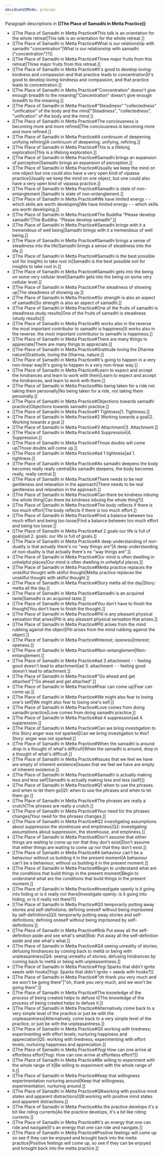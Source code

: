 ```yaml
---
obsidianUIMode: preview
---
```

Paragraph descriptions in **[[The Place of Samadhi in Metta Practice]]**:
- [[The Place of Samadhi in Metta Practice#This talk is an orientation for the whole retreat|This talk is an orientation for the whole retreat.]]
- [[The Place of Samadhi in Metta Practice#What is our relationship with samadhi "concentration"|What is our relationship with samadhi ("concentration")?]]
- [[The Place of Samadhi in Metta Practice#Three major fruits from this retreat|Three major fruits from this retreat.]]
- [[The Place of Samadhi in Metta Practice#It's good to develop loving-kindness and compassion and that practice leads to concentration|It's good to develop loving-kindness and compassion, and that practice leads to concentration.]]
- [[The Place of Samadhi in Metta Practice#"Concentration" doesn't give enough breadth to the meaning|"Concentration" doesn't give enough breadth to the meaning.]]
- [[The Place of Samadhi in Metta Practice#"Steadiness" "collectedness" "unification" of the body and the mind|"Steadiness", "collectedness", "unification" of the body and the mind.]]
- [[The Place of Samadhi in Metta Practice#The conciousness is becoming more and more refined|The conciousness is becoming more and more refined.]]
- [[The Place of Samadhi in Metta Practice#A continuum of deepening unifying refining|A continuum of deepening, unifying, refining.]]
- [[The Place of Samadhi in Metta Practice#This is a lifelong exploration|This is a lifelong exploration.]]
- [[The Place of Samadhi in Metta Practice#Samadhi brings an expansion of perception|Samadhi brings an expansion of perception.]]
- [[The Place of Samadhi in Metta Practice#Usually we keep the mind on one object but one could also have a very open kind of vipassa practice|Usually we keep the mind on one object, but one could also have a very open kind of vipassa practice.]]
- [[The Place of Samadhi in Metta Practice#Samadhi is state of non-entanglement |Samadhi is state of non-entanglement.]]
- [[The Place of Samadhi in Metta Practice#We have limited energy - - which skills are worth developing|We have limited energy - - which skills are worth developing.]]
- [[The Place of Samadhi in Metta Practice#The Buddha "Please develop samadhi"|The Buddha: "Please develop samadhi".]]
- [[The Place of Samadhi in Metta Practice#Samadhi brings with it a tremendous of well being|Samadhi brings with it a tremendous of well being.]]
- [[The Place of Samadhi in Metta Practice#Samadhi brings a sense of steadiness into the life|Samadhi brings a sense of steadiness into the life.]]
- [[The Place of Samadhi in Metta Practice#Samadhi is the best possible soil for insights to take root in|Samadhi is the best possible soil for insights to take root in.]]
- [[The Place of Samadhi in Metta Practice#Samadhi gets into the being on some very cellular level|Samadhi gets into the being on some very cellular level.]]
- [[The Place of Samadhi in Metta Practice#The steadiness of showing up|The steadiness of showing up.]]
- [[The Place of Samadhi in Metta Practice#So strength is also an aspect of samadhi|So strength is also an aspect of samadhi.]]
- [[The Place of Samadhi in Metta Practice#One of the fruits of samadhi is steadiness study results|One of the fruits of samadhi is steadiness (study results)]]
- [[The Place of Samadhi in Metta Practice#It works also in the reverse the most important contributor to samadhi is happiness|It works also in the reverse: the most important contributor to samadhi is happiness.]]
- [[The Place of Samadhi in Metta Practice#There are many things to appreciate|There are many things to appreciate.]]
- [[The Place of Samadhi in Metta Practice#Gratitude loving the Dharma nature|Gratitude, loving the Dharma, nature.]]
- [[The Place of Samadhi in Metta Practice#It's going to happen in a very non-linear way|It's going to happen in a very non-linear way.]]
- [[The Place of Samadhi in Metta Practice#Learn to expect and accept the hindrances and learn to work with them|Learn to expect and accept the hindrances, and learn to work with them.]]
- [[The Place of Samadhi in Metta Practice#No being taken for a ride not taking them personally|No being taken for a ride, not taking them personally.]]
- [[The Place of Samadhi in Metta Practice#Objections towards samadhi practice|Objections towards samadhi practice.]]
- [[The Place of Samadhi in Metta Practice#1 Tightness|1. Tightness.]]
- [[The Place of Samadhi in Metta Practice#2 Working towards a goal|2. Working towards a goal.]]
- [[The Place of Samadhi in Metta Practice#3 Attachment|3. Attachment.]]
- [[The Place of Samadhi in Metta Practice#4 Suppression|4. Suppression.]]
- [[The Place of Samadhi in Metta Practice#Those doubts will come up|Those doubts will come up.]]
- [[The Place of Samadhi in Metta Practice#ad 1 tightness|ad 1. tightness.]]
- [[The Place of Samadhi in Metta Practice#As samadhi deepens the body becomes really really central|As samadhi deepens, the body becomes really, really central.]]
- [[The Place of Samadhi in Metta Practice#There needs to be real gentleness and relaxation in the approach|There needs to be real gentleness and relaxation in the approach.]]
- [[The Place of Samadhi in Metta Practice#Can there be kindness inbuing the whole thing|Can there be kindness inbuing the whole thing?]]
- [[The Place of Samadhi in Metta Practice#The body reflects if there is too much effort|The body reflects if there is too much effort.]]
- [[The Place of Samadhi in Metta Practice#Find a balance between too much effort and being too loose|Find a balance between too much effort and being too loose.]]
- [[The Place of Samadhi in Metta Practice#ad 2 goals our life is full of goals|ad 2. goals: our life is full of goals.]]
- [[The Place of Samadhi in Metta Practice#A deep understanding of non-duality is that actually there's no "way things are"|A deep understanding of non-duality is that actually there's no "way things are".]]
- [[The Place of Samadhi in Metta Practice#Our mind is often dwelling in unhelpful places|Our mind is often dwelling in unhelpful places.]]
- [[The Place of Samadhi in Metta Practice#Metta practice replaces the unskilful thought with skilful thought|Metta practice replaces the unskilful thought with skilful thought.]]
- [[The Place of Samadhi in Metta Practice#Story metta all the day|Story: metta all the day.]]
- [[The Place of Samadhi in Metta Practice#Samadhi is an acquired taste|Samadhi is an acquired taste.]]
- [[The Place of Samadhi in Metta Practice#You don't have to finish the thought|You don't have to finish the thought.]]
- [[The Place of Samadhi in Metta Practice#Piti is any pleasant physical sensation that arises|Piti is any pleasant physical sensation that arises.]]
- [[The Place of Samadhi in Metta Practice#Piti arises from the mind rubbing against the object|Piti arises from the mind rubbing against the object.]]
- [[The Place of Samadhi in Metta Practice#Interest; openess|Interest; openess.]]
- [[The Place of Samadhi in Metta Practice#Non-entanglement|Non-entanglement.]]
- [[The Place of Samadhi in Metta Practice#ad 3 attachment - - feeling good doesn't lead to attachment|ad 3. attachment - - feeling good doesn't lead to attachment.]]
- [[The Place of Samadhi in Metta Practice#"Go ahead and get attached"|"Go ahead and get attached".]]
- [[The Place of Samadhi in Metta Practice#Fear can come up|Fear can come up.]]
- [[The Place of Samadhi in Metta Practice#We might also fear to losing one's self|We might also fear to losing one's self.]]
- [[The Place of Samadhi in Metta Practice#Love comes from doing samadhi practice|Love comes from doing samadhi practice.]]
- [[The Place of Samadhi in Metta Practice#ad 4 suppression|ad 4. suppression.]]
- [[The Place of Samadhi in Metta Practice#Can we bring investigation to this Story anger was not sparked|Can we bring investigation to this? Story: anger was not sparked.]]
- [[The Place of Samadhi in Metta Practice#When the samadhi is around drop in a thought of what's difficult|When the samadhi is around, drop in a thought of what's difficult.]]
- [[The Place of Samadhi in Metta Practice#Issues that we feel we have are empty of inherent existence|Issues that we feel we have are empty of inherent existence.]]
- [[The Place of Samadhi in Metta Practice#Samadhi is actually making less and less self|Samadhi is actually making less and less (self)]]
- [[The Place of Samadhi in Metta Practice#Q1 when to use the phrases and when to let them go|Q1: when to use the phrases and when to let them go.]]
- [[The Place of Samadhi in Metta Practice#The phrases are really a crutch|The phrases are really a crutch.]]
- [[The Place of Samadhi in Metta Practice#Your need for the phrases changes|Your need for the phrases changes.]]
- [[The Place of Samadhi in Metta Practice#Q2 investigating assumptions about suppression the storehouse and emptiness|Q2: investigating assumptions about suppression, the storehouse, and emptiness.]]
- [[The Place of Samadhi in Metta Practice#Don't assume that either things are waiting to come up nor that they don't exist|Don't assume that either things are waiting to come up nor that they don't exist.]]
- [[The Place of Samadhi in Metta Practice#A behaviour can't be a behaviour without us building it in the present moment|A behaviour can't be a behaviour, without us building it in the present moment.]]
- [[The Place of Samadhi in Metta Practice#Begin to understand what are the conditions that build things in the present moment|Begin to understand what are the conditions that build things in the present moment.]]
- [[The Place of Samadhi in Metta Practice#Investigate openly is it going into hiding or is it really not there|Investigate openly: is it going into hiding, or is it really not there?]]
- [[The Place of Samadhi in Metta Practice#Q3 temporarily putting away stories and self-definitions; defining oneself without being imprisoned by self-definitions|Q3: temporarily putting away stories and self-definitions; defining oneself without being imprisoned by self-definitions.]]
- [[The Place of Samadhi in Metta Practice#Rob Put away all the self-definition aside and see what's what|Rob: Put away all the self-definition aside and see what's what.]]
- [[The Place of Samadhi in Metta Practice#Q4 seeing unreality of stories; defusing hindrances by coming back to mettā or being with unpleasantness|Q4: seeing unreality of stories; defusing hindrances by coming back to mettā or being with unpleasantness.]]
- [[The Place of Samadhi in Metta Practice#Yogi Sparks that didn't ignite seeds with hooks|Yogi: Sparks that didn't ignite = seeds with hooks?]]
- [[The Place of Samadhi in Metta Practice#"oh thank you very much and we won't be going there"|"oh, thank you very much, and we won't be going there".]]
- [[The Place of Samadhi in Metta Practice#The knowledge of the process of being created helps to defuse it|The knowledge of the process of being created helps to defuse it.]]
- [[The Place of Samadhi in Metta Practice#Alternatively come back to a very simple level of the practice or just be with the unpleasantness|Alternatively, come back to a very simple level of the practice, or just be with the unpleasantness.]]
- [[The Place of Samadhi in Metta Practice#Q5 working with tiredness; experimenting with effort levels; nurturing happiness and appreciation|Q5: working with tiredness; experimenting with effort levels; nurturing happiness and appreciation.]]
- [[The Place of Samadhi in Metta Practice#Yogi How can one arrive at effortless effort|Yogi: How can one arrive at effortless effort?]]
- [[The Place of Samadhi in Metta Practice#Be willing to experiment with the whole range of it|Be willing to experiment with the whole range of it.]]
- [[The Place of Samadhi in Metta Practice#Keep that willingness experimentation nurturing around|Keep that willingness, experimentation, nurturing around.]]
- [[The Place of Samadhi in Metta Practice#Q6working with positive mind states and apparent distractions|Q6:working with positive mind states and apparent distractions.]]
- [[The Place of Samadhi in Metta Practice#As the practice develops it's a bit like riding currents|As the practice develops, it's a bit like riding currents.]]
- [[The Place of Samadhi in Metta Practice#It's an energy that one can ride and navigate|It's an energy that one can ride and navigate.]]
- [[The Place of Samadhi in Metta Practice#Positive feelings will come up so see if they can be enjoyed and brought back into the metta practice|Positive feelings will come up, so see if they can be enjoyed and brought back into the metta practice.]]
